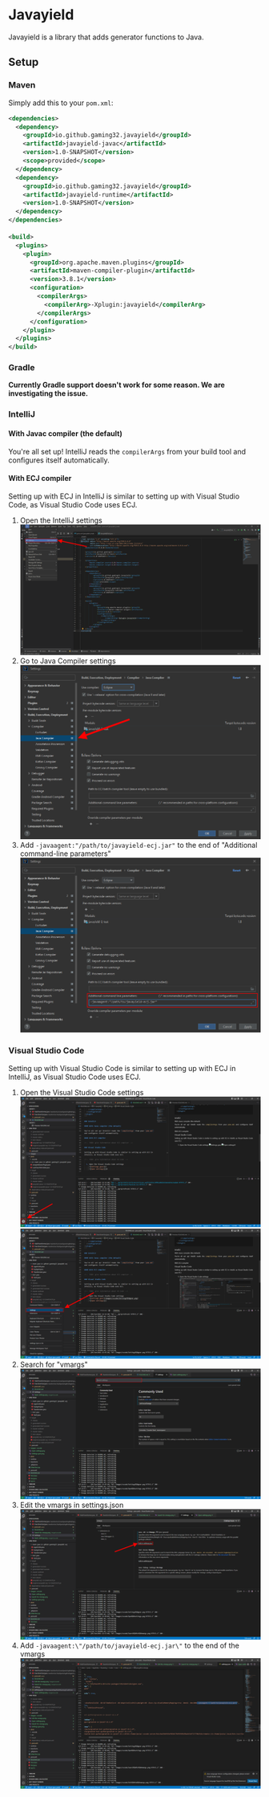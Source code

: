 # Javayield

Javayield is a library that adds generator functions to Java.

## Setup

### Maven

Simply add this to your `pom.xml`:

```xml
<dependencies>
  <dependency>
    <groupId>io.github.gaming32.javayield</groupId>
    <artifactId>javayield-javac</artifactId>
    <version>1.0-SNAPSHOT</version>
    <scope>provided</scope>
  </dependency>
  <dependency>
    <groupId>io.github.gaming32.javayield</groupId>
    <artifactId>javayield-runtime</artifactId>
    <version>1.0-SNAPSHOT</version>
  </dependency>
</dependencies>

<build>
  <plugins>
    <plugin>
      <groupId>org.apache.maven.plugins</groupId>
      <artifactId>maven-compiler-plugin</artifactId>
      <version>3.8.1</version>
      <configuration>
        <compilerArgs>
          <compilerArg>-Xplugin:javayield</compilerArg>
        </compilerArgs>
      </configuration>
    </plugin>
  </plugins>
</build>
```

### Gradle

**Currently Gradle support doesn't work for some reason. We are investigating the issue.**

<!--
```gradle
dependencies {
    compileOnly('io.github.gaming32.javayield:javayield-javac:1.0-SNAPSHOT') {
        transitive = false
    }
    implementation 'io.github.gaming32.javayield:javayield-runtime:1.0-SNAPSHOT'
}

compileJava {
    options.compilerArgs += ['-Xplugin:javayield']
}
```
-->

### IntelliJ

#### With Javac compiler (the default)

You're all set up! IntelliJ reads the `compilerArgs` from your build tool and configures itself automatically.

#### With ECJ compiler

Setting up with ECJ in IntelliJ is similar to setting up with Visual Studio Code, as Visual Studio Code uses ECJ.

  1. Open the IntelliJ settings
     ![Open IntelliJ settings](images/intellij-ecj/Open%20IntelliJ%20settings.png)
  2. Go to Java Compiler settings
     ![Go to Java Compiler settings](images/intellij-ecj/Go%20to%20Java%20Compiler%20settings.png)
  3. Add `-javaagent:"/path/to/javayield-ecj.jar"` to the end of "Additional command-line parameters"
     ![Add the arg](images/intellij-ecj/Add%20the%20arg.png)

### Visual Studio Code

Setting up with Visual Studio Code is similar to setting up with ECJ in IntelliJ, as Visual Studio Code uses ECJ.

  1. Open the Visual Studio Code settings
     ![Settings gear](images/vscode/Settings%20gear.png)
     ![Open settings](images/vscode/Open%20settings.png)
  2. Search for "vmargs"
     ![Search for vmargs](images/vscode/Search%20for%20vmargs.png)
  3. Edit the vmargs in settings.json
     ![Edit the vmargs](images/vscode/Edit%20the%20vmargs.png)
  4. Add `-javaagent:\"/path/to/javayield-ecj.jar\"` to the end of the vmargs
     ![Add the vmarg](images/vscode/Add%20the%20vmarg.png)
